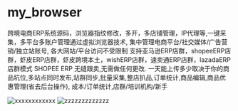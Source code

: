# my_browser
跨境电商ERP系统源码，浏览器指纹修改，多开，多店铺管理，IP代理等,一键采集，多平台多账户管理通过虚拟浏览器技术, 集中管理电商平台/社交媒体/广告营销/独立站账号, 各大网站/平台访问不受限制 支持亚马逊ERP店群，shopeeERP店群，虾皮ERP店群，虾皮跨境本土，wishERP店群，速卖通ERP店群，lazadaERP店群模式 SHOPEE ERP 无缝跟卖,无需做任何更改. 一天能上传多少取决于你的商品坑位,多站点同时发布,站群同步,批量采集,整店扒品,订单统计,商品编辑,商品优惠管理(省去后台操作), 成本/订单统计,店群/培训机构/新手

![xxxxxxxxxxxx](https://user-images.githubusercontent.com/6679471/125888664-9407eaf2-586e-485c-a2dd-749aaa4dda3c.png)
![zzzzzzzzzzzzz](https://user-images.githubusercontent.com/6679471/125888692-ed27fc18-6db4-4162-b4df-076ff43c043b.png)


